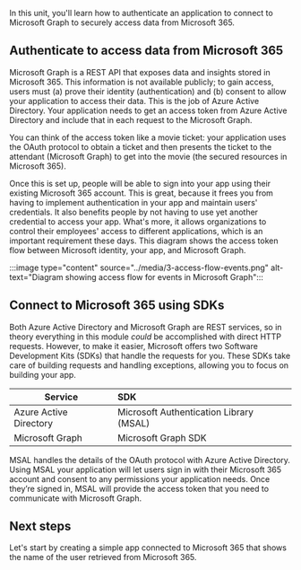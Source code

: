In this unit, you'll learn how to authenticate an application to connect to Microsoft Graph to securely access data from Microsoft 365. 

## Authenticate to access data from Microsoft 365

Microsoft Graph is a REST API that exposes data and insights stored in Microsoft 365. This information is not available publicly; to gain access, users must (a) prove their identity (authentication) and (b) consent to allow your application to access their data. This is the job of Azure Active Directory.
Your application needs to get an access token from Azure Active Directory and include that in each request to the Microsoft Graph. 

You can think of the access token like a movie ticket: your application uses the OAuth protocol to obtain a ticket and then presents the ticket to the attendant (Microsoft Graph) to get into the movie (the secured resources in Microsoft 365).

Once this is set up, people will be able to sign into your app using their existing Microsoft 365 account. This is great, because it frees you from having to implement authentication in your app and maintain users' credentials. It also benefits people by not having to use yet another credential to access your app. What's more, it allows organizations to control their employees' access to different applications, which is an important requirement these days.
This diagram shows the access token flow between Microsoft identity, your app, and Microsoft Graph.

:::image type="content" source="../media/3-access-flow-events.png" alt-text="Diagram showing access flow for events in Microsoft Graph":::

## Connect to Microsoft 365 using SDKs

Both Azure Active Directory and Microsoft Graph are REST services, so in theory everything in this module *could* be accomplished with direct HTTP requests. However, to make it easier, Microsoft offers two Software Development Kits (SDKs) that handle the requests for you. These SDKs take care of building requests and handling exceptions, allowing you to focus on building your app.

| **Service**  | **SDK**  |
| -------------- | :--------- | 
| Azure Active Directory  | Microsoft Authentication Library (MSAL) | 
| Microsoft Graph  | Microsoft Graph SDK | 

MSAL handles the details of the OAuth protocol with Azure Active Directory. Using MSAL your application will let users sign in with their Microsoft 365 account and consent to any permissions your application needs. Once they’re signed in, MSAL will provide the access token that you need to communicate with Microsoft Graph.

## Next steps

Let's start by creating a simple app connected to Microsoft 365 that shows the name of the user retrieved from Microsoft 365.